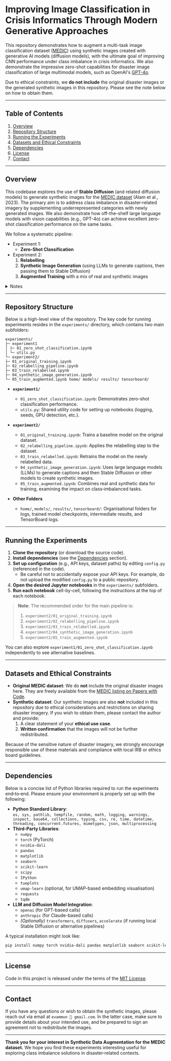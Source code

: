 # Improving Image Classification in Crisis Informatics Through Modern Generative Approaches

This repository demonstrates how to augment a multi-task image classification dataset ([MEDIC](https://crisisnlp.qcri.org/medic/)) using synthetic images created with generative AI models (diffusion models), with the ultimate goal of improving CNN performance under class imbalance in crisis informatics. 
We also demonstrate the impressive zero-shot capabilities for disaster image classification of large multimodal models, such as OpenAI's [GPT-4o](https://openai.com/index/hello-gpt-4o/).

Due to ethical constraints, we **do not include** the original disaster images or the generated synthetic images in this repository. Please see the note below on how to obtain them.

---

## Table of Contents

1. [Overview](#overview)
2. [Repository Structure](#repository-structure)
3. [Running the Experiments](#running-the-experiments)
4. [Datasets and Ethical Constraints](#datasets-and-ethical-constraints)
5. [Dependencies](#dependencies)
6. [License](#license)
7. [Contact](#contact)

---

## Overview

This codebase explores the use of **Stable Diffusion** (and related diffusion models) to generate synthetic images for the [MEDIC dataset](https://paperswithcode.com/dataset/medic) (Alam et al., 2023). The primary aim is to address class imbalance in disaster‐related imagery by supplementing underrepresented categories with newly generated images. We also demonstrate how off-the-shelf large language models with vision capabilities (e.g., GPT-4o) can achieve excellent zero-shot classification performance on the same tasks.

We follow a systematic pipeline:

- Experiment 1:
  - **Zero-Shot Classification**
- Experiment 2:
  1. **Relabelling**
  2. **Synthetic Image Generation** (using LLMs to generate captions, then passing them to Stable Diffusion)
  3. **Augmented Training** with a mix of real and synthetic images

<details>
  <summary>Notes</summary>

- In the project report, we first presented the synthetic data augmentation (Experiment 2) and then our results with zero-shot classification (here Experiment 1).
- Experiment 1 was conducted on the relabelled dataset.

</details>

---

## Repository Structure

Below is a high-level view of the repository. The key code for running experiments resides in the `experiments/` directory, which contains two main subfolders:

```
experiments/
├─ experiment1
│ ├─ 01_zero_shot_classification.ipynb
│ └─ utils.py
└─ experiment2/
├─ 01_original_training.ipynb
├─ 02_relabelling_pipeline.ipynb
├─ 03_train_relabelled.ipynb
├─ 04_synthetic_image_generation.ipynb
└─ 05_train_augmented.ipynb home/ models/ results/ tensorboard/
```

- **`experiment1/`**

  - `01_zero_shot_classification.ipynb`: Demonstrates zero-shot classification performance.
  - `utils.py`: Shared utility code for setting up notebooks (logging, seeds, GPU detection, etc.).

- **`experiment2/`**

  - `01_original_training.ipynb`: Trains a baseline model on the original dataset.
  - `02_relabelling_pipeline.ipynb`: Applies the relabelling step to the dataset.
  - `03_train_relabelled.ipynb`: Retrains the model on the newly relabelled data.
  - `04_synthetic_image_generation.ipynb`: Uses large language models (LLMs) to generate captions and then Stable Diffusion or other models to create synthetic images.
  - `05_train_augmented.ipynb`: Combines real and synthetic data for training, examining the impact on class‐imbalanced tasks.

- **Other Folders**
  - `home/`, `models/`, `results/`, `tensorboard/`: Organisational folders for logs, trained model checkpoints, intermediate results, and TensorBoard logs.

---

## Running the Experiments

1. **Clone the repository** (or download the source code).
2. **Install dependencies** (see the [Dependencies](#dependencies) section).
3. **Set up configuration** (e.g., API keys, dataset paths) by editing `config.py` (referenced in the code).
   - Be careful not to accidentally expose your API keys. For example, do not upload the modified `config.py` to a public repository.
5. **Open the desired Jupyter notebooks** in the `experiments/` subfolders.
6. **Run each notebook** cell-by-cell, following the instructions at the top of each notebook.

> **Note**: The recommended order for the main pipeline is:
>
> 1. `experiment2/01_original_training.ipynb`
> 2. `experiment2/02_relabelling_pipeline.ipynb`
> 3. `experiment2/03_train_relabelled.ipynb`
> 4. `experiment2/04_synthetic_image_generation.ipynb`
> 5. `experiment2/05_train_augmented.ipynb`

You can also explore `experiment1/01_zero_shot_classification.ipynb` independently to see alternative baselines.

---

## Datasets and Ethical Constraints

- **Original MEDIC dataset**: We do **not** include the original disaster images here. They are freely available from the [MEDIC listing on Papers with Code](https://paperswithcode.com/dataset/medic).
- **Synthetic dataset**: Our synthetic images are also **not** included in this repository due to ethical considerations and restrictions on sharing disaster imagery. If you wish to obtain them, please contact the author and provide:
  1. A clear statement of your **ethical use case**.
  2. **Written confirmation** that the images will not be further redistributed.

Because of the sensitive nature of disaster imagery, we strongly encourage responsible use of these materials and compliance with local IRB or ethics board guidelines.

---

## Dependencies

Below is a concise list of Python libraries required to run the experiments end‐to‐end. Please ensure your environment is properly set up with the following:

- **Python Standard Library**:  
  `os, sys, pathlib, tempfile, random, math, logging, warnings, inspect, base64, collections, typing, csv, re, time, datetime, threading, concurrent.futures, mimetypes, json, multiprocessing`
- **Third‐Party Libraries**:
  - `numpy`
  - `torch` (PyTorch)
  - `nvidia-dali`
  - `pandas`
  - `matplotlib`
  - `seaborn`
  - `scikit-learn`
  - `scipy`
  - `IPython`
  - `tueplots`
  - `umap-learn` (optional, for UMAP-based embedding visualisation)
  - `requests`
  - `tqdm`
- **LLM and Diffusion Model Integration**:
  - `openai` (for GPT-based calls)
  - `anthropic` (for Claude-based calls)
  - _(Optionally)_ `transformers`, `diffusers`, `accelerate` (if running local Stable Diffusion or alternative pipelines)

A typical installation might look like:

```bash
pip install numpy torch nvidia-dali pandas matplotlib seaborn scikit-learn scipy ipython tueplots umap-learn requests tqdm openai anthropic
```

---

## License

Code in this project is released under the terms of the [MIT License](https://github.com/evammun/genai-data-aug-disasters/blob/main/LICENSE).

---

## Contact

If you have any questions or wish to obtain the synthetic images, please reach out via email at `evammun 📧 gmail.com`.
In the latter case, make sure to provide details about your intended use, and be prepared to sign an agreement not to redistribute the images.

* * * * *

**Thank you for your interest in Synthetic Data Augmentation for the MEDIC dataset.** 
We hope you find these experiments interesting useful for exploring class imbalance solutions in disaster‐related contexts.
